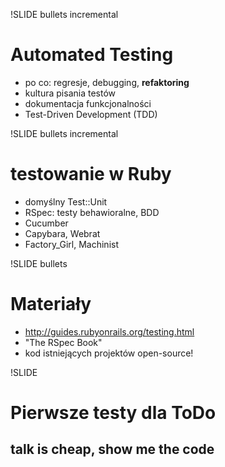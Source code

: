 !SLIDE bullets incremental

# Automated Testing

* po co: regresje, debugging, **refaktoring**
* kultura pisania testów
* dokumentacja funkcjonalności
* Test-Driven Development (TDD)


!SLIDE bullets incremental

# testowanie w Ruby

* domyślny Test::Unit
* RSpec: testy behawioralne, BDD
* Cucumber
* Capybara, Webrat
* Factory_Girl, Machinist


!SLIDE bullets

# Materiały

* http://guides.rubyonrails.org/testing.html
* "The RSpec Book"
* kod istniejących projektów open-source!


!SLIDE

# Pierwsze testy dla ToDo

## talk is cheap, show me the code
